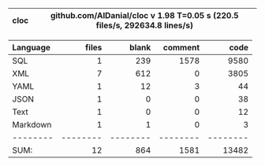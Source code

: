 cloc|github.com/AlDanial/cloc v 1.98  T=0.05 s (220.5 files/s, 292634.8 lines/s)
--- | ---

Language|files|blank|comment|code
:-------|-------:|-------:|-------:|-------:
SQL|1|239|1578|9580
XML|7|612|0|3805
YAML|1|12|3|44
JSON|1|0|0|38
Text|1|0|0|12
Markdown|1|1|0|3
--------|--------|--------|--------|--------
SUM:|12|864|1581|13482

